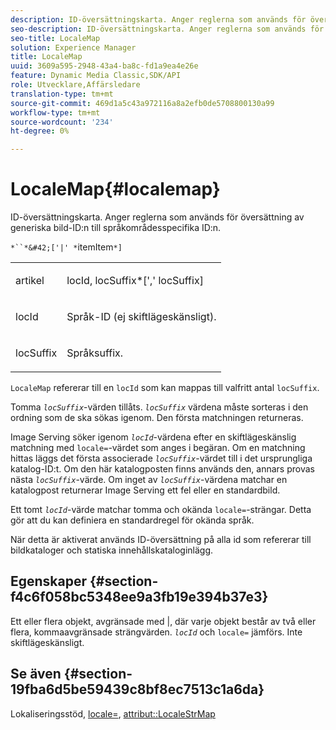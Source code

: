 ```yaml
---
description: ID-översättningskarta. Anger reglerna som används för översättning av generiska bild-ID:n till språkområdesspecifika ID:n.
seo-description: ID-översättningskarta. Anger reglerna som används för översättning av generiska bild-ID:n till språkområdesspecifika ID:n.
seo-title: LocaleMap
solution: Experience Manager
title: LocaleMap
uuid: 3609a595-2948-43a4-ba8c-fd1a9ea4e26e
feature: Dynamic Media Classic,SDK/API
role: Utvecklare,Affärsledare
translation-type: tm+mt
source-git-commit: 469d1a5c43a972116a8a2efb0de5708800130a99
workflow-type: tm+mt
source-wordcount: '234'
ht-degree: 0%

---
```



# LocaleMap{#localemap}

ID-översättningskarta. Anger reglerna som används för översättning av generiska bild-ID:n till språkområdesspecifika ID:n.

`*``*&#42;['|' *`itemItem`*]`

<table id="simpletable_A6DD1A28F8ED4178A8ADDB2F3AEFC402"> 
 <tr class="strow"> 
  <td class="stentry"> <p><span class="varname"> artikel</span> </p></td> 
  <td class="stentry"> <p><span class="varname"> locId</span>,<span class="varname"> locSuffix</span>*[','<span class="varname"> locSuffix</span>] </p></td> 
 </tr> 
 <tr class="strow"> 
  <td class="stentry"> <p><span class="varname"> locId</span> </p></td> 
  <td class="stentry"> <p>Språk-ID (ej skiftlägeskänsligt). </p></td> 
 </tr> 
 <tr class="strow"> 
  <td class="stentry"> <p><span class="varname"> locSuffix</span> </p></td> 
  <td class="stentry"> <p>Språksuffix. </p></td> 
 </tr> 
</table>

`LocaleMap` refererar till en  `locId` som kan mappas till valfritt antal  `locSuffix`.

Tomma *`locSuffix`*-värden tillåts. *`locSuffix`* värdena måste sorteras i den ordning som de ska sökas igenom. Den första matchningen returneras.

Image Serving söker igenom *`locId`*-värdena efter en skiftlägeskänslig matchning med `locale=`-värdet som anges i begäran. Om en matchning hittas läggs det första associerade *`locSuffix`*-värdet till i det ursprungliga katalog-ID:t. Om den här katalogposten finns används den, annars provas nästa *`locSuffix`*-värde. Om inget av *`locSuffix`*-värdena matchar en katalogpost returnerar Image Serving ett fel eller en standardbild.

Ett tomt *`locId`*-värde matchar tomma och okända `locale=`-strängar. Detta gör att du kan definiera en standardregel för okända språk.

När detta är aktiverat används ID-översättning på alla id som refererar till bildkataloger och statiska innehållskataloginlägg.

## Egenskaper {#section-f4c6f058bc5348ee9a3fb19e394b37e3}

Ett eller flera objekt, avgränsade med |, där varje objekt består av två eller flera, kommaavgränsade strängvärden. *`locId`* och  `locale=` jämförs. Inte skiftlägeskänsligt.

## Se även {#section-19fba6d5be59439c8bf8ec7513c1a6da}

Lokaliseringsstöd, [locale=](../../../../../is-api/http-ref/image-serving-api-ref/c-http-protocol-reference/c-command-reference/r-locale.md#reference-8a846b2fbc004a12821b956ed3b25cfb), [attribut::LocaleStrMap](../../../../../is-api/image-catalog/image-serving-api-ref/c-image-catalog-reference/c-attributes-reference/r-localestrmap.md#reference-98c42070a4bc4baf92537132be2b5b1e)
